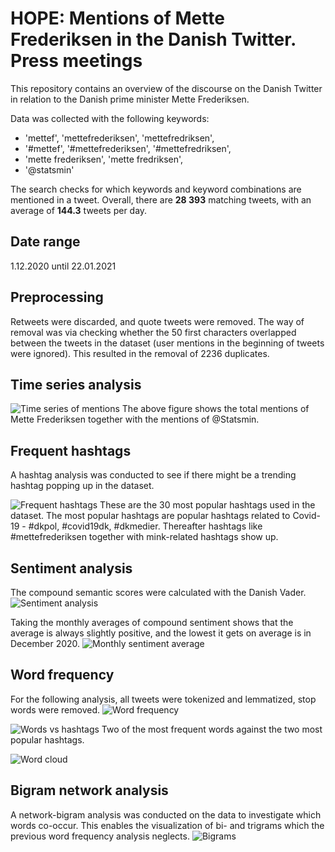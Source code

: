 # HOPE: Mentions of Mette Frederiksen in the Danish Twitter. Press meetings
This repository contains an overview of the discourse on the Danish Twitter in relation to the Danish prime minister Mette Frederiksen.

Data was collected with the following keywords:
- 'mettef', 'mettefrederiksen', 'mettefredriksen', 
- '#mettef', '#mettefrederiksen', '#mettefredriksen',
- 'mette frederiksen', 'mette fredriksen',
- '@statsmin'

The search checks for which keywords and keyword combinations are mentioned in a tweet. Overall, there are **28 393** matching tweets, with an average of **144.3** tweets per day.

## Date range
1.12.2020 until 22.01.2021

## Preprocessing
Retweets were discarded, and quote tweets were removed. The way of removal was via checking whether the 50 first characters overlapped between the tweets in the dataset (user mentions in the beginning of tweets were ignored). This resulted in the removal of 2236 duplicates.

## Time series analysis
![Time series of mentions](fig/twitter_tweet_frequency.png)
The above figure shows the total mentions of Mette Frederiksen together with the mentions of @Statsmin.

## Frequent hashtags
A hashtag analysis was conducted to see if there might be a trending hashtag popping up in the dataset.

![Frequent hashtags](fig/twitter_frequent_hashtags.png)
These are the 30 most popular hashtags used in the dataset. The most popular hashtags are popular hashtags related to Covid-19 - #dkpol, #covid19dk, #dkmedier. Thereafter hashtags like #mettefrederiksen together with mink-related hashtags show up.

## Sentiment analysis
The compound semantic scores were calculated with the Danish Vader.
![Sentiment analysis](fig/twitter_sentiment_compound.png)

Taking the monthly averages of compound sentiment shows that the average is always slightly positive, and the lowest it gets on average is in December 2020.
![Monthly sentiment average](fig/twitter_sentiment_compound_monthly.png)

## Word frequency
For the following analysis, all tweets were tokenized and lemmatized, stop words were removed.
![Word frequency](fig/twitter_word_frequency.png)

![Words vs hashtags](fig/twitter_words_vs_hashtags_over_time.png)
Two of the most frequent words against the two most popular hashtags.

![Word cloud](fig/twitter_word_cloud.png)


## Bigram network analysis
A network-bigram analysis was conducted on the data to investigate which words co-occur. This enables the visualization of bi- and trigrams which the previous word frequency analysis neglects.
![Bigrams](fig/twitter_bigram_graph.png)
